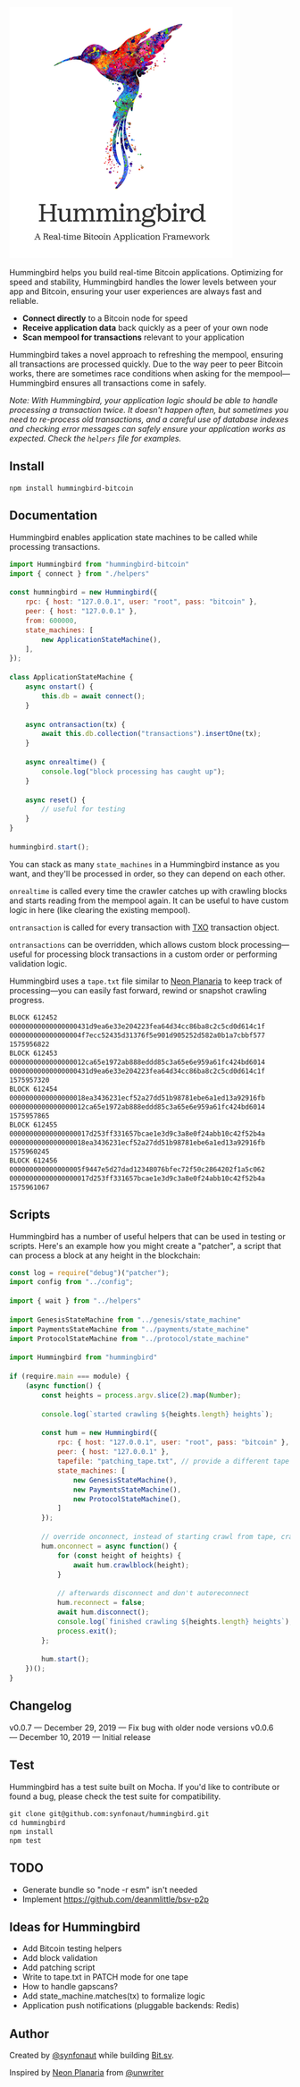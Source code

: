![hummingbird](./hummingbird.png)

Hummingbird helps you build real-time Bitcoin applications. Optimizing for speed and stability, Hummingbird handles the lower levels between your app and Bitcoin, ensuring your user experiences are always fast and reliable.


* **Connect directly** to a Bitcoin node for speed
* **Receive application data** back quickly as a peer of your own node
* **Scan mempool for transactions** relevant to your application

Hummingbird takes a novel approach to refreshing the mempool, ensuring all transactions are processed quickly. Due to the way peer to peer Bitcoin works, there are sometimes race conditions when asking for the mempool—Hummingbird ensures all transactions come in safely.

*Note: With Hummingbird, your application logic should be able to handle processing a transaction twice. It doesn't happen often, but sometimes you need to re-process old transactions, and a careful use of database indexes and checking error messages can safely ensure your application works as expected. Check the `helpers` file for examples.*


## Install

    npm install hummingbird-bitcoin

## Documentation

Hummingbird enables application state machines to be called while processing transactions.

```javascript
import Hummingbird from "hummingbird-bitcoin"
import { connect } from "./helpers"

const hummingbird = new Hummingbird({
    rpc: { host: "127.0.0.1", user: "root", pass: "bitcoin" },
    peer: { host: "127.0.0.1" },
    from: 600000,
    state_machines: [
        new ApplicationStateMachine(),
    ],
});

class ApplicationStateMachine {
    async onstart() {
        this.db = await connect();
    }

    async ontransaction(tx) {
        await this.db.collection("transactions").insertOne(tx);
    }

    async onrealtime() {
        console.log("block processing has caught up");
    }

    async reset() {
        // useful for testing
    }
}

hummingbird.start();
```



You can stack as many `state_machines` in a Hummingbird instance as you want, and they'll be processed in order, so they can depend on each other.

`onrealtime` is called every time the crawler catches up with crawling blocks and starts reading from the mempool again. It can be useful to have custom logic in here (like clearing the existing mempool).

`ontransaction` is called for every transaction with [TXO](https://github.com/interplanaria/txo) transaction object.

`ontransactions` can be overridden, which allows custom block processing—useful for processing block transactions in a custom order or performing validation logic.

Hummingbird uses a `tape.txt` file similar to [Neon Planaria](https://neon.planaria.network/) to keep track of processing—you can easily fast forward, rewind or snapshot crawling progress.

```
BLOCK 612452 00000000000000000431d9ea6e33e204223fea64d34cc86ba8c2c5cd0d614c1f 000000000000000004f7ecc52435d31376f5e901d905252d582a0b1a7cbbf577 1575956822
BLOCK 612453 0000000000000000012ca65e1972ab888eddd85c3a65e6e959a61fc424bd6014 00000000000000000431d9ea6e33e204223fea64d34cc86ba8c2c5cd0d614c1f 1575957320
BLOCK 612454 0000000000000000018ea3436231ecf52a27dd51b98781ebe6a1ed13a92916fb 0000000000000000012ca65e1972ab888eddd85c3a65e6e959a61fc424bd6014 1575957865
BLOCK 612455 00000000000000000017d253ff331657bcae1e3d9c3a8e0f24abb10c42f52b4a 0000000000000000018ea3436231ecf52a27dd51b98781ebe6a1ed13a92916fb 1575960245
BLOCK 612456 000000000000000005f9447e5d27dad12348076bfec72f50c2864202f1a5c062 00000000000000000017d253ff331657bcae1e3d9c3a8e0f24abb10c42f52b4a 1575961067
```



## Scripts

Hummingbird has a number of useful helpers that can be used in testing or scripts. Here's an example how you might create a "patcher", a script that can process a block at any height in the blockchain:

```javascript
const log = require("debug")("patcher");
import config from "../config";

import { wait } from "../helpers"

import GenesisStateMachine from "../genesis/state_machine"
import PaymentsStateMachine from "../payments/state_machine"
import ProtocolStateMachine from "../protocol/state_machine"

import Hummingbird from "hummingbird"

if (require.main === module) {
    (async function() {
        const heights = process.argv.slice(2).map(Number);
      
        console.log(`started crawling ${heights.length} heights`);

        const hum = new Hummingbird({
            rpc: { host: "127.0.0.1", user: "root", pass: "bitcoin" },
            peer: { host: "127.0.0.1" },
            tapefile: "patching_tape.txt", // provide a different tape
            state_machines: [
                new GenesisStateMachine(),
                new PaymentsStateMachine(),
                new ProtocolStateMachine(),
            ]
        });

      	// override onconnect, instead of starting crawl from tape, crawl using our heights
        hum.onconnect = async function() {
            for (const height of heights) {
                await hum.crawlblock(height);
            }

          	// afterwards disconnect and don't autoreconnect
            hum.reconnect = false;
            await hum.disconnect();
            console.log(`finished crawling ${heights.length} heights`);
            process.exit();
        };

        hum.start();
    })();
}
```

## Changelog

v0.0.7 — December 29, 2019 — Fix bug with older node versions
v0.0.6 — December 10, 2019 — Initial release

## Test

Hummingbird has a test suite built on Mocha. If you'd like to contribute or found a bug, please check the test suite for compatibility.

    git clone git@github.com:synfonaut/hummingbird.git
    cd hummingbird
    npm install
    npm test

## TODO

- Generate bundle so "node -r esm" isn't needed
- Implement https://github.com/deanmlittle/bsv-p2p

## Ideas for Hummingbird

- Add Bitcoin testing helpers
- Add block validation
- Add patching script
- Write to tape.txt in PATCH mode for one tape
- How to handle gapscans?
- Add state_machine.matches(tx) to formalize logic
- Application push notifications (pluggable backends: Redis)

## Author

Created by [@synfonaut](https://twitter.com/synfonaut) while building [Bit.sv](https://bit.sv).

Inspired by [Neon Planaria](https://neon.planaria.network) from [@unwriter](https://twitter.com/_unwriter)

